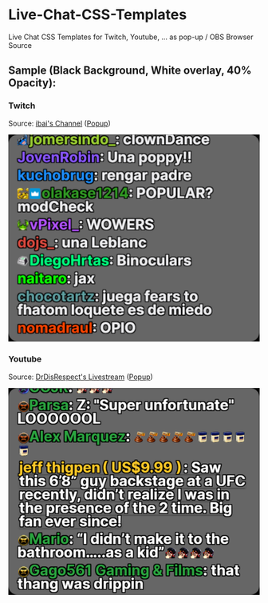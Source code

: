 # Live-Chat-CSS-Templates
Live Chat CSS Templates for Twitch, Youtube, ... as pop-up / OBS Browser Source

## Sample (Black Background, White overlay, 40% Opacity):

### Twitch

Source: [ibai's Channel](https://www.twitch.tv/ibai) ([Popup](https://www.twitch.tv/popout/ibai/chat?popout=))

![Twitch](Twitch.png)

### Youtube

Source: [DrDisRespect's Livestream](https://www.youtube.com/watch?v=tbmP4XNWMHA) ([Popup](https://www.youtube.com/live_chat?is_popout=1&v=tbmP4XNWMHA))

![Youtube](Youtube.png)
